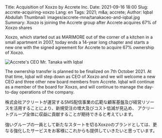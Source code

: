Title: Acquisition of Xoxzo by Accrete Inc.
Date: 2021-09-16 18:00
Slug: accrete-acquiring-xoxzo
Lang: en
Tags: 2021; m&a; accrete;
Author: Iqbal Abdullah
Thumbnail: images/accrete-mna/tanakaceo-and-iqbal.jpg
Summary: Xoxzo is joining the Accrete group after Accrete acquires 67% of Xoxzo shares

Xoxzo, which started out as MARIMORE out of the corner of a kitchen in a small apartment in 2007, today ends a 14-year
long chapter and starts a new one with the signed agreement for Accrete to acquire 67% ownership of Xoxzo.

![Accrete's CEO Mr. Tanaka with Iqbal](/images/accrete-mna/tanakaceo-and-iqbal.jpg)

The ownership transfer is planned to be finalized on 7th October 2021. At that time, Iqbal will step down as CEO of
Xoxzo and we will welcome a new CEO and three other new board members from Accrete. Iqbal will continue as a member of
the board for Xoxzo, and will continue to manage the day-to-day operations of the company.

株式会社アクリートが運営するSMS配信事業の広範な顧客基盤及び経営リソースを活用することにより、新規受注の増大及びコスト低減が見込め、
アクリートグループ全体に収益に貢献することが期待できると考えています。

強いグループの一員として新たなスタートを切るXoxzoのブランドとしては、更なる強化したサービスをお客様にこれからも提供していきたいと思っています。
